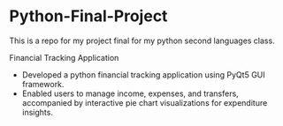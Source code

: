 # Python-Final-Project
This is a repo for my project final for my python second languages class. 

Financial Tracking Application
- Developed a python financial tracking application using PyQt5 GUI framework.
- Enabled users to manage income, expenses, and transfers, accompanied by interactive pie chart visualizations for
  expenditure insights.
